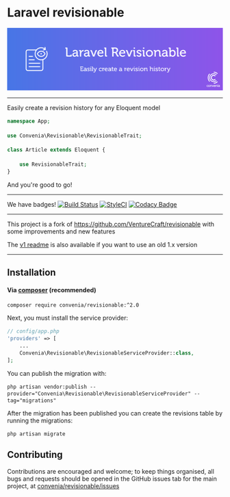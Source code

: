 # Laravel revisionable

![logo](laravel-revisionable.png)

---

Easily create a revision history for any Eloquent model

```php
namespace App;

use Convenia\Revisionable\RevisionableTrait;

class Article extends Eloquent {
  
    use RevisionableTrait;
}
```

And you're good to go!

---

We have badges! 
[![Build Status](https://travis-ci.org/convenia/revisionable.svg?branch=master)](https://travis-ci.org/convenia/revisionable) [![StyleCI](https://styleci.io/repos/83733995/shield?branch=master)](https://styleci.io/repos/83733995) [![Codacy Badge](https://api.codacy.com/project/badge/Grade/f9140cd44e2247958cfcd1a9045b799c)](https://www.codacy.com/app/Convenia/revisionable?utm_source=github.com&amp;utm_medium=referral&amp;utm_content=convenia/revisionable&amp;utm_campaign=Badge_Grade)

---

This project is a fork of https://github.com/VentureCraft/revisionable with some improvements and new features

The [v1 readme](readme_v1.md) is also available if you want to use an old 1.x version 

---

## Installation

#### Via [composer](http://getcomposer.org/doc/00-intro.md) (recommended)

```
composer require convenia/revisionable:^2.0
```

Next, you must install the service provider:

```php
// config/app.php
'providers' => [
    ...
    Convenia\Revisionable\RevisionableServiceProvider::class,
];
```
You can publish the migration with:

```
php artisan vendor:publish --provider="Convenia\Revisionable\RevisionableServiceProvider" --tag="migrations"
```

After the migration has been published you can create the revisions table by running the migrations:

```
php artisan migrate
```

## Contributing

Contributions are encouraged and welcome; to keep things organised, all bugs and requests should be
opened in the GitHub issues tab for the main project, at [convenia/revisionable/issues](https://github.com/convenia/revisionable/issues)